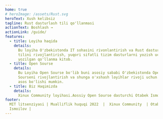 ```yaml
---
home: true
# heroImage: /assets/Rust.svg
heroText: Xush kelibsiz
tagline: Rust dasturlash tili qo'llanmasi
actionText: Boshlash →
actionLink: /guide/
features:
  - title: Loyiha haqida
    details:
      Bu loyiha O'zbekistonda IT sohasini rivonlantirish va Rust dasturlash
      tilini rivojlantirish, yuqori sifatli tizim dasturlarni yozish uchun
      yozilgan qo'llanma kitob.
  - title: Open Sourse
    details:
      Bu Loyiha Open Sourse bo'lib buni asosiy sababi O'zbekistonda Open
      Sourseni rivojlantirish va shunga o'xshash loyihlar rivoji uchun.Bu loyiha
      asos bo'lishi mumkin.
  - title: Biz Haqimizda
    details:
      Xinux Community loyihasi.Aossiy Open Sourse dasturchi Otabek Ismoilov.
footer:
  MIT litsenziyasi | Mualliflik huquqi 2022  |  Xinux Community  | Otabek
  Ismoilov |
---
```

